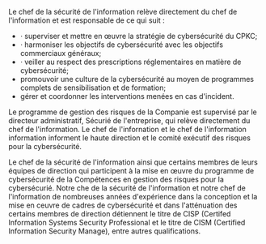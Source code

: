 Le chef de la sécurité de l'information relève directement du chef de l'information et est responsable de ce qui suit :

- · superviser et mettre en œuvre la stratégie de cybersécurité du CPKC;
- · harmoniser les objectifs de cybersécurité avec les objectifs commerciaux généraux;
- · veiller au respect des prescriptions réglementaires en matière de cybersécurité;
- promouvoir une culture de la cybersécurité au moyen de programmes complets de sensibilisation et de formation;
- gérer et coordonner les interventions menées en cas d'incident.

Le programme de gestion des risques de la Companie est supervisé par le directeur administratif, Sécurié de l'entreprise, qui relève directement du chef de l'information. Le chef de l'infornation et le chef de l'information information informent le haute direction et le comité exécutif des risques pour la cybersécurité.

Le chef de la sécurité de l'information ainsi que certains membres de leurs équipes de direction qui participent à la mise en œuvre du programme de cybersécurité de la Compétences en gestion des risques pour la cybersécurié. Notre che de la sécurité de l'information et notre chef de l'information de nombreuses années d'expérience dans la conception et la mise en ceuvre de cadres de cybersécurité et dans l'atténuation des certains membres de direction détiennent le titre de CISP (Certifed Information Systems Security Professional et le titre de CISM (Certified Information Security Manage), entre autres qualifications.